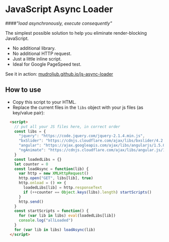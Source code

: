 # JavaScript Async Loader
####_"load asynchronously, execute consequently"_

The simplest possible solution to help you eliminate render-blocking JavaScript.

* No additional library.
* No additional HTTP request.
* Just a little inline script.
* Ideal for Google PageSpeed test.

See it in action: [mudroljub.github.io/js-async-loader](http://mudroljub.github.io/js-async-loader/)

## How to use

* Copy this script to your HTML. 
* Replace the current files in the `libs` object with your js files (as key/value pair):

```html
  <script>
    // put all your JS files here, in correct order
    const libs = {
      "jquery": "https://code.jquery.com/jquery-2.1.4.min.js",
      "bxSlider": "https://cdnjs.cloudflare.com/ajax/libs/bxslider/4.2.5/jquery.bxslider.min.js",
      "angular": "https://ajax.googleapis.com/ajax/libs/angularjs/1.5.0-beta.2/angular.min.js",
      "ngAnimate": "https://cdnjs.cloudflare.com/ajax/libs/angular.js/1.5.0-beta.2/angular-animate.min.js"
    }
    const loadedLibs = {}
    let counter = 0
    const loadAsync = function(lib) {
      var http = new XMLHttpRequest()
      http.open("GET", libs[lib], true)
      http.onload = () => {
        loadedLibs[lib] = http.responseText
        if (++counter == Object.keys(libs).length) startScripts()
      }
      http.send()
    }
    const startScripts = function() {
      for (var lib in libs) eval(loadedLibs[lib])
      console.log("allLoaded")
    }
    for (var lib in libs) loadAsync(lib)
  </script>
  ```
